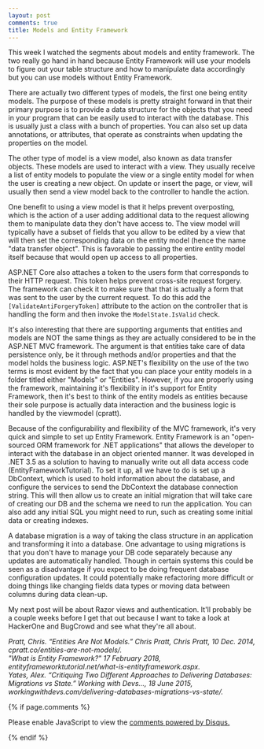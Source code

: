```yaml
---
layout: post
comments: true
title: Models and Entity Framework
---
```


This week I watched the segments about models and entity framework. The two really go hand in hand because Entity Framework will use your models to figure out your table structure and how to manipulate data accordingly but you can use models without Entity Framework.

There are actually two different types of models, the first one being entity models. The purpose of these models is pretty straight forward in that their primary purpose is to provide a data structure for the objects that you need in your program that can be easily used to interact with the database. This is usually just a class with a bunch of properties. You can also set up data annotations, or attributes, that operate as constraints when updating the properties on the model.

The other type of model is a view model, also known as data transfer objects. These models are used to interact with a view. They usually receive a list of entity models to populate the view or a single entity model for when the user is creating a new object. On update or insert the page, or view, will usually then send a view model back to the controller to handle the action.

One benefit to using a view model is that it helps prevent overposting, which is the action of a user adding additional data to the request allowing them to manipulate data they don't have access to. The view model will typically have a subset of fields that you allow to be edited by a view that will then set the corresponding data on the entity model (hence the name "data transfer object". This is favorable to passing the entire entity model itself because that would open up access to all properties.

ASP.NET Core also attaches a token to the users form that corresponds to their HTTP request. This token helps prevent cross-site request forgery. The framework can check it to make sure that that is actually a form that was sent to the user by the current request. To do this add the `[ValidateAntiForgeryToken]` attribute to the action on the controller that is handling the form and then invoke the `ModelState.IsValid` check.

It's also interesting that there are supporting arguments that entities and models are NOT the same things as they are actually considered to be in the ASP.NET MVC framework. The argument is that entities take care of data persistence only, be it through methods and/or properties and that the model holds the business logic. ASP.NET's flexibility on the use of the two terms is most evident by the fact that you can place your entity models in a folder titled either "Models" or "Entities". However, if you are properly using the framework, maintaining it's flexibility in it's support for Entity Framework, then it's best to think of the entity models as entities because their sole purpose is actually data interaction and the business logic is handled by the viewmodel (cpratt).

Because of the configurability and flexibility of the MVC framework, it's very quick and simple to set up Entity Framework. Entity Framework is an "open-sourced ORM framework for .NET applications" that allows the developer to interact with the database in an object oriented manner. It was developed in .NET 3.5 as a solution to having to manually write out all data access code (EntityFrameworkTutorial). To set it up, all we have to do is set up a DbContext, which is used to hold information about the database, and configure the services to send the DbContext the database connection string. This will then allow us to create an initial migration that will take care of creating our DB and the schema we need to run the application. You can also add any initial SQL you might need to run, such as creating some initial data or creating indexes.

A database migration is a way of taking the class structure in an application and transforming it into a database. One advantage to using migrations is that you don't have to manage your DB code separately because any updates are automatically handled. Though in certain systems this could be seen as a disadvantage if you expect to be doing frequent database configuration updates. It could potentially make refactoring more difficult or doing things like changing fields data types or moving data between columns during data clean-up.

My next post will be about Razor views and authentication. It'll probably be a couple weeks before I get that out because I want to take a look at HackerOne and BugCrowd and see what they're all about.

<cite>
Pratt, Chris. “Entities Are Not Models.” Chris Pratt, Chris Pratt, 10 Dec. 2014, cpratt.co/entities-are-not-models/.
</cite>
<br />
<cite>
"What is Entity Framework?" 17 February 2018, entityframeworktutorial.net/what-is-entityframework.aspx.
</cite>
<br />
<cite>
Yates, Alex. “Critiquing Two Different Approaches to Delivering Databases: Migrations vs State.” Working with Devs..., 18 June 2015, workingwithdevs.com/delivering-databases-migrations-vs-state/.
</cite>

{% if page.comments %}
<div id="disqus_thread"></div>
<script>

/**
*  RECOMMENDED CONFIGURATION VARIABLES: EDIT AND UNCOMMENT THE SECTION BELOW TO INSERT DYNAMIC VALUES FROM YOUR PLATFORM OR CMS.
*  LEARN WHY DEFINING THESE VARIABLES IS IMPORTANT: https://disqus.com/admin/universalcode/#configuration-variables*/

var disqus_config = function () {
this.page.url = {{ page.url }};  // Replace PAGE_URL with your page's canonical URL variable
this.page.identifier = {{ page.id }}; // Replace PAGE_IDENTIFIER with your page's unique identifier variable
};

(function() { // DON'T EDIT BELOW THIS LINE
var d = document, s = d.createElement('script');
s.src = 'https://candace-williford.disqus.com/embed.js';
s.setAttribute('data-timestamp', +new Date());
(d.head || d.body).appendChild(s);
})();
</script>
<noscript>Please enable JavaScript to view the <a href="https://disqus.com/?ref_noscript">comments powered by Disqus.</a></noscript>
                            
{% endif %}
